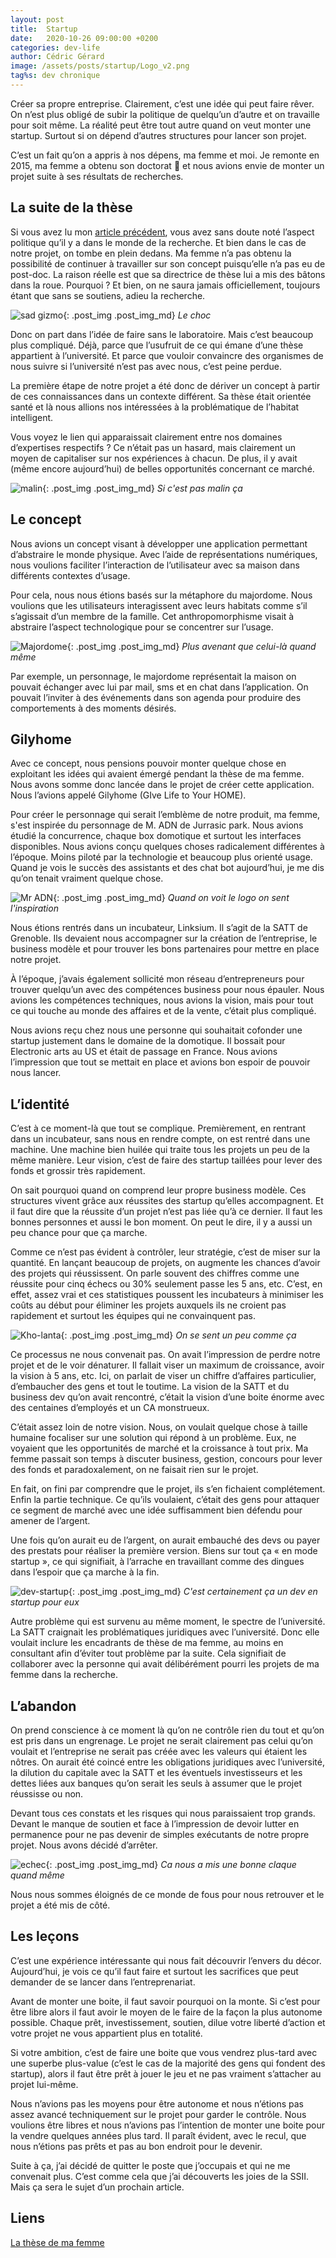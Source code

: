 ```yaml
---
layout: post
title:  Startup
date:   2020-10-26 09:00:00 +0200
categories: dev-life
author: Cédric Gérard
image: /assets/posts/startup/Logo_v2.png
tag%s: dev chronique
---
```


Créer sa propre entreprise. Clairement, c’est une idée qui peut faire rêver. On n’est plus obligé de subir la politique de quelqu’un d’autre et on travaille pour soit même. La réalité peut être tout autre quand on veut monter une startup. Surtout si on dépend d’autres structures pour lancer son projet.

C’est un fait qu’on a appris à nos dépens, ma femme et moi. Je remonte en 2015, ma femme a obtenu son doctorat 🤗 et nous avions envie de monter un projet suite à ses résultats de recherches.

## La suite de la thèse

Si vous avez lu mon [article précédent](https://blog.d2velop.fr/dev-life/2020/10/19/floralis.html), vous avez sans doute noté l’aspect politique qu’il y a dans le monde de la recherche. Et bien dans le cas de notre projet, on tombe en plein dedans. Ma femme n’a pas obtenu la possibilité de continuer à travailler sur son concept puisqu’elle n’a pas eu de post-doc. La raison réelle est que sa directrice de thèse lui a mis des bâtons dans la roue. Pourquoi ? Et bien, on ne saura jamais officiellement, toujours étant que sans se soutiens, adieu la recherche.

![sad gizmo](https://media.giphy.com/media/2Uca0AoGcqcJW/giphy.gif){: .post_img .post_img_md} *Le choc*

Donc on part dans l’idée de faire sans le laboratoire. Mais c’est beaucoup plus compliqué. Déjà, parce que l’usufruit de ce qui émane d’une thèse appartient à l’université. Et parce que vouloir convaincre des organismes de nous suivre si l’université n’est pas avec nous, c’est peine perdue.

La première étape de notre projet a été donc de dériver un concept à partir de ces connaissances dans un contexte différent. Sa thèse était orientée santé et là nous allions nos intéressées à la problématique de l’habitat intelligent.

Vous voyez le lien qui apparaissait clairement entre nos domaines d’expertises respectifs ? Ce n’était pas un hasard, mais clairement un moyen de capitaliser sur nos expériences à chacun. De plus, il y avait (même encore aujourd’hui) de belles opportunités concernant ce marché.

![malin](https://media.giphy.com/media/4Z79LtjvDXu9Wnn7m9/giphy.gif){: .post_img .post_img_md} *Si c'est pas malin ça*

## Le concept

Nous avions un concept visant à développer une application permettant d’abstraire le monde physique. Avec l’aide de représentations numériques, nous voulions faciliter l’interaction de l’utilisateur avec sa maison dans différents contextes d’usage.

Pour cela, nous nous étions basés sur la métaphore du majordome. Nous voulions que les utilisateurs interagissent avec leurs habitats comme s’il s’agissait d’un membre de la famille. Cet anthropomorphisme visait à abstraire l’aspect technologique pour se concentrer sur l’usage.

![Majordome](https://media.giphy.com/media/7NIORUaIehKwDXgvt3/giphy.gif){: .post_img .post_img_md} *Plus avenant que celui-là quand même*

Par exemple, un personnage, le majordome représentait la maison on pouvait échanger avec lui par mail, sms et en chat dans l’application. On pouvait l’inviter à des événements dans son agenda pour produire des comportements à des moments désirés.

## Gilyhome

Avec ce concept, nous pensions pouvoir monter quelque chose en exploitant les idées qui avaient émergé pendant la thèse de ma femme. Nous avons somme donc lancée dans le projet de créer cette application. Nous l’avions appelé Gilyhome (GIve Life to Your HOME).

Pour créer le personnage qui serait l’emblème de notre produit, ma femme, s'est inspirée du personnage de M. ADN de Jurrasic park. Nous avions étudié la concurrence, chaque box domotique et surtout les interfaces disponibles. Nous avions conçu quelques choses radicalement différentes à l’époque. Moins piloté par la technologie et beaucoup plus orienté usage. Quand je vois le succès des assistants et des chat bot aujourd’hui, je me dis qu’on tenait vraiment quelque chose.

![Mr ADN](https://media.giphy.com/media/dIUVH2duirBJPJgwZ3/giphy.gif){: .post_img .post_img_md} *Quand on voit le logo on sent l'inspiration*

Nous étions rentrés dans un incubateur, Linksium. Il s’agit de la SATT de Grenoble. Ils devaient nous accompagner sur la création de l’entreprise, le business modèle et pour trouver les bons partenaires pour mettre en place notre projet.

À l’époque, j’avais également sollicité mon réseau d’entrepreneurs pour trouver quelqu’un avec des compétences business pour nous épauler. Nous avions les compétences techniques, nous avions la vision, mais pour tout ce qui touche au monde des affaires et de la vente, c’était plus compliqué.

Nous avions reçu chez nous une personne qui souhaitait cofonder une startup justement dans le domaine de la domotique. Il bossait pour Electronic arts au US et était de passage en France. Nous avions l’impression que tout se mettait en place et avions bon espoir de pouvoir nous lancer.

## L’identité

C’est à ce moment-là que tout se complique. Premièrement, en rentrant dans un incubateur, sans nous en rendre compte, on est rentré dans une machine. Une machine bien huilée qui traite tous les projets un peu de la même manière. Leur vision, c’est de faire des startup taillées pour lever des fonds et grossir très rapidement. 

On sait pourquoi quand on comprend leur propre business modèle. Ces structures vivent grâce aux réussites des startup qu’elles accompagnent. Et il faut dire que la réussite d’un projet n’est pas liée qu’à ce dernier. Il faut les bonnes personnes et aussi le bon moment. On peut le dire, il y a aussi un peu chance pour que ça marche.

Comme ce n’est pas évident à contrôler, leur stratégie, c’est de miser sur la quantité. En lançant beaucoup de projets, on augmente les chances d’avoir des projets qui réussissent. On parle souvent des chiffres comme une réussite pour cinq échecs ou 30% seulement passe les 5 ans, etc. C’est, en effet, assez vrai et ces statistiques poussent les incubateurs à minimiser les coûts au début pour éliminer les projets auxquels ils ne croient pas rapidement et surtout les équipes qui ne convainquent pas.

![Kho-lanta](https://media.giphy.com/media/1yiPJLiqhL6pwzfIEO/giphy.gif){: .post_img .post_img_md} *On se sent un peu comme ça*

Ce processus ne nous convenait pas. On avait l’impression de perdre notre projet et de le voir dénaturer. Il fallait viser un maximum de croissance, avoir la vision à 5 ans, etc. Ici, on parlait de viser un chiffre d’affaires particulier, d’embaucher des gens et tout le toutime. La vision de la SATT et du business dev qu’on avait rencontré, c’était la vision d’une boite énorme avec des centaines d’employés et un CA monstrueux.

C’était assez loin de notre vision. Nous, on voulait quelque chose à taille humaine focaliser sur une solution qui répond à un problème. Eux, ne voyaient que les opportunités de marché et la croissance à tout prix. Ma femme passait son temps à discuter business, gestion, concours pour lever des fonds et paradoxalement, on ne faisait rien sur le projet.

En fait, on fini par comprendre que le projet, ils s’en fichaient complétement. Enfin la partie technique. Ce qu’ils voulaient, c’était des gens pour attaquer ce segment de marché avec une idée suffisamment bien défendu pour amener de l’argent.

Une fois qu’on aurait eu de l’argent, on aurait embauché des devs ou payer des prestats pour réaliser la première version. Biens sur tout ça « en mode startup », ce qui signifiait, à l’arrache en travaillant comme des dingues dans l’espoir que ça marche à la fin.

![dev-startup](https://media.giphy.com/media/Sk3KytuxDQJQ4/giphy.gif){: .post_img .post_img_md} *C'est certainement ça un dev en startup pour eux*

Autre problème qui est survenu au même moment, le spectre de l’université. La SATT craignait les problématiques juridiques avec l’université. Donc elle voulait inclure les encadrants de thèse de ma femme, au moins en consultant afin d’éviter tout problème par la suite. Cela signifiait de collaborer avec la personne qui avait délibérément pourri les projets de ma femme dans la recherche.

## L’abandon

On prend conscience à ce moment là qu’on ne contrôle rien du tout et qu’on est pris dans un engrenage. Le projet ne serait clairement pas celui qu’on voulait et l’entreprise ne serait pas créée avec les valeurs qui étaient les nôtres. On aurait été coincé entre les obligations juridiques avec l’université, la dilution du capitale avec la SATT et les éventuels investisseurs et les dettes liées aux banques qu’on serait les seuls à assumer que le projet réussisse ou non.

Devant tous ces constats et les risques qui nous paraissaient trop grands. Devant le manque de soutien et face à l’impression de devoir lutter en permanence pour ne pas devenir de simples exécutants de notre propre projet. Nous avons décidé d’arrêter.

![echec](https://media.giphy.com/media/xTiTnLbo0KIJ8hrNjG/giphy.gif){: .post_img .post_img_md} *Ca nous a mis une bonne claque quand même*

Nous nous sommes éloignés de ce monde de fous pour nous retrouver et le projet a été mis de côté.

## Les leçons

C’est une expérience intéressante qui nous fait découvrir l’envers du décor. Aujourd’hui, je vois ce qu’il faut faire et surtout les sacrifices que peut demander de se lancer dans l’entreprenariat.

Avant de monter une boite, il faut savoir pourquoi on la monte. Si c’est pour être libre alors il faut avoir le moyen de le faire de la façon la plus autonome possible. Chaque prêt, investissement, soutien, dilue votre liberté d’action et votre projet ne vous appartient plus en totalité.

Si votre ambition, c’est de faire une boite que vous vendrez plus-tard avec une superbe plus-value (c’est le cas de la majorité des gens qui fondent des startup), alors il faut être prêt à jouer le jeu et ne pas vraiment s’attacher au projet lui-même.

Nous n’avions pas les moyens pour être autonome et nous n’étions pas assez avancé techniquement sur le projet pour garder le contrôle. Nous voulions être libres et nous n’avions pas l’intention de monter une boite pour la vendre quelques années plus tard. Il paraît évident, avec le recul, que nous n’étions pas prêts et pas au bon endroit pour le devenir.

Suite à ça, j’ai décidé de quitter le poste que j’occupais et qui ne me convenait plus. C’est comme cela que j’ai découverts les joies de la SSII. Mais ça sera le sujet d’un prochain article.


## Liens

[La thèse de ma femme](http://iihm.imag.fr/publs/2014/MARTINS-BALTAR_2014_archivage.pdf)
